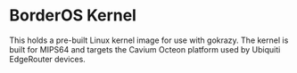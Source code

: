 # BorderOS Kernel

This holds a pre-built Linux kernel image for use with gokrazy. The kernel is
built for MIPS64 and targets the Cavium Octeon platform used by Ubiquiti
EdgeRouter devices.
